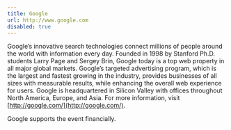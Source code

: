 ```yaml
---
title: Google
url: http://www.google.com
disabled: true
---
```

Google’s innovative search technologies connect millions of people around the
world with information every day.
Founded in 1998 by Stanford Ph.D. students Larry Page and Sergey Brin, Google
today is a top web property in all major global markets.
Google’s targeted advertising program, which is the largest and fastest growing
in the industry, provides businesses of all sizes with measurable results, while
enhancing the overall web experience for users.
Google is headquartered in Silicon Valley with offices throughout North America,
Europe, and Asia.  For more information, visit
[http://google.com/](http://google.com/).

Google supports the event financially.
